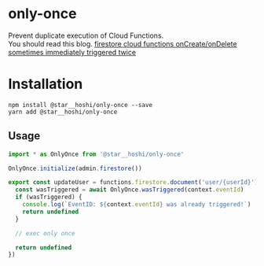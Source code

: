 # only-once

Prevent duplicate execution of Cloud Functions.  
You should read this blog. [firestore cloud functions onCreate/onDelete sometimes immediately triggered twice](https://medium.com/@hajimenakamura/firestore-cloud-functions-oncreate-ondelete-sometimes-immediately-triggered-twice-5ecf7eaa9fb2)


# Installation

```
npm install @star__hoshi/only-once --save
yarn add @star__hoshi/only-once
```

## Usage

```ts
import * as OnlyOnce from '@star__hoshi/only-once'

OnlyOnce.initialize(admin.firestore())

export const updateUser = functions.firestore.document('user/{userId}').onCreate(async (change, context) => {
  const wasTriggered = await OnlyOnce.wasTriggered(context.eventId)
  if (wasTriggered) {
    console.log(`EventID: ${context.eventId} was already triggered!`)
    return undefined
  }

  // exec only once

  return undefined
})
```
